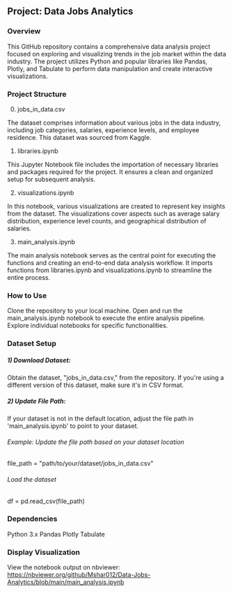 ## Project: Data Jobs Analytics

### Overview

This GitHub repository contains a comprehensive data analysis project focused on exploring and visualizing trends in the job market within the data industry. The project utilizes Python and popular libraries like Pandas, Plotly, and Tabulate to perform data manipulation and create interactive visualizations.

### Project Structure

0. jobs_in_data.csv

The dataset comprises information about various jobs in the data industry, including job categories, salaries, experience levels, and employee residence. This dataset was sourced from Kaggle.

1. libraries.ipynb

This Jupyter Notebook file includes the importation of necessary libraries and packages required for the project. It ensures a clean and organized setup for subsequent analysis.

2. visualizations.ipynb

In this notebook, various visualizations are created to represent key insights from the dataset. The visualizations cover aspects such as average salary distribution, experience level counts, and geographical distribution of salaries.

3. main_analysis.ipynb

The main analysis notebook serves as the central point for executing the functions and creating an end-to-end data analysis workflow. It imports functions from libraries.ipynb and visualizations.ipynb to streamline the entire process.

### How to Use

Clone the repository to your local machine.
Open and run the main_analysis.ipynb notebook to execute the entire analysis pipeline.
Explore individual notebooks for specific functionalities.

### Dataset Setup

##### 1) Download Dataset:
Obtain the dataset, "jobs_in_data.csv," from the repository.
If you're using a different version of this dataset, make sure it's in CSV format.

##### 2) Update File Path:
If your dataset is not in the default location, adjust the file path in 'main_analysis.ipynb' to point to your dataset.

###### Example: Update the file path based on your dataset location
file_path = "path/to/your/dataset/jobs_in_data.csv"

###### Load the dataset
df = pd.read_csv(file_path)


### Dependencies

Python 3.x
Pandas
Plotly
Tabulate

### Display Visualization 

View the notebook output on nbviewer: https://nbviewer.org/github/Mshar012/Data-Jobs-Analytics/blob/main/main_analysis.ipynb 




